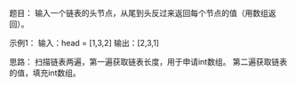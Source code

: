 题目：
输入一个链表的头节点，从尾到头反过来返回每个节点的值（用数组返回）。

示例1：
输入：head = [1,3,2]
输出：[2,3,1]

思路：
扫描链表两遍，第一遍获取链表长度，用于申请int数组。
第二遍获取链表的值，填充int数组。